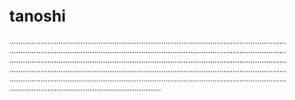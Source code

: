 # tanoshi

................................................................................................................................................................................................................................................................................................................................................................................................................................................................................................................................................................................................................................................................................................................